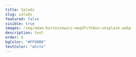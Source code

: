 ```yaml
---
title: Salads
slug: salads
featured: false
visible: true
images: /img/adam-bartoszewicz-maqdfcth8oo-unsplash.webp
description: test
order: 6
bgColor: "#FF00B8"
textColor: "white"
---
```

